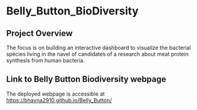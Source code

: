 # Belly_Button_BioDiversity

## Project Overview
The focus is on building an interactive dashboard to visualize the bacterial species living in the navel of candidates of a research about meat protein synthesis from human bacteria.


## Link to Belly Button Biodiversity webpage
The deployed webpage is accessible at https://bhavna2910.github.io/Belly_Button/
